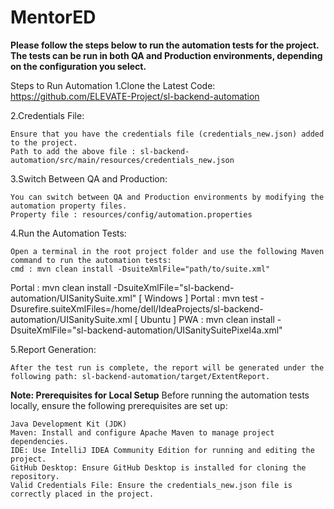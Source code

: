 # MentorED
**Please follow the steps below to run the automation tests for the project. The tests can be run in both QA and Production environments, depending on the configuration you select.**

Steps to Run Automation
1.Clone the Latest Code: https://github.com/ELEVATE-Project/sl-backend-automation

2.Credentials File:

    Ensure that you have the credentials file (credentials_new.json) added to the project.
    Path to add the above file : sl-backend-automation/src/main/resources/credentials_new.json

3.Switch Between QA and Production:

    You can switch between QA and Production environments by modifying the automation property files.
    Property file : resources/config/automation.properties

4.Run the Automation Tests:

    Open a terminal in the root project folder and use the following Maven command to run the automation tests:
    cmd : mvn clean install -DsuiteXmlFile="path/to/suite.xml"

Portal : mvn clean install -DsuiteXmlFile="sl-backend-automation/UISanitySuite.xml"   [ Windows ]
Portal : mvn test -Dsurefire.suiteXmlFiles=/home/dell/IdeaProjects/sl-backend-automation/UISanitySuite.xml  [ Ubuntu ]
PWA : mvn clean install -DsuiteXmlFile="sl-backend-automation/UISanitySuitePixel4a.xml"

5.Report Generation:

    After the test run is complete, the report will be generated under the following path: sl-backend-automation/target/ExtentReport.

**Note: Prerequisites for Local Setup**
Before running the automation tests locally, ensure the following prerequisites are set up:

    Java Development Kit (JDK)
    Maven: Install and configure Apache Maven to manage project dependencies.
    IDE: Use IntelliJ IDEA Community Edition for running and editing the project.
    GitHub Desktop: Ensure GitHub Desktop is installed for cloning the repository.
    Valid Credentials File: Ensure the credentials_new.json file is correctly placed in the project.
